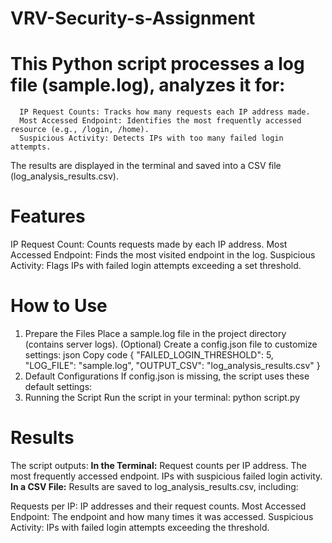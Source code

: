 # VRV-Security-s-Assignment
# This Python script processes a log file (sample.log), analyzes it for:
      IP Request Counts: Tracks how many requests each IP address made.
      Most Accessed Endpoint: Identifies the most frequently accessed resource (e.g., /login, /home).
      Suspicious Activity: Detects IPs with too many failed login attempts.
The results are displayed in the terminal and saved into a CSV file (log_analysis_results.csv).
# Features
IP Request Count: Counts requests made by each IP address.
Most Accessed Endpoint: Finds the most visited endpoint in the log.
Suspicious Activity: Flags IPs with failed login attempts exceeding a set threshold.
# How to Use
1. Prepare the Files
    Place a sample.log file in the project directory (contains server logs).
    (Optional) Create a config.json file to customize settings:
    json
    Copy code
    {
        "FAILED_LOGIN_THRESHOLD": 5,
        "LOG_FILE": "sample.log",
        "OUTPUT_CSV": "log_analysis_results.csv"
    }
2. Default Configurations
    If config.json is missing, the script uses these default settings:
3. Running the Script
  Run the script in your terminal:
  python script.py
# Results
The script outputs:
**In the Terminal:**
  Request counts per IP address.
  The most frequently accessed endpoint.
  IPs with suspicious failed login activity.
**In a CSV File:** Results are saved to log_analysis_results.csv, including:

Requests per IP: IP addresses and their request counts.
Most Accessed Endpoint: The endpoint and how many times it was accessed.
Suspicious Activity: IPs with failed login attempts exceeding the threshold.
